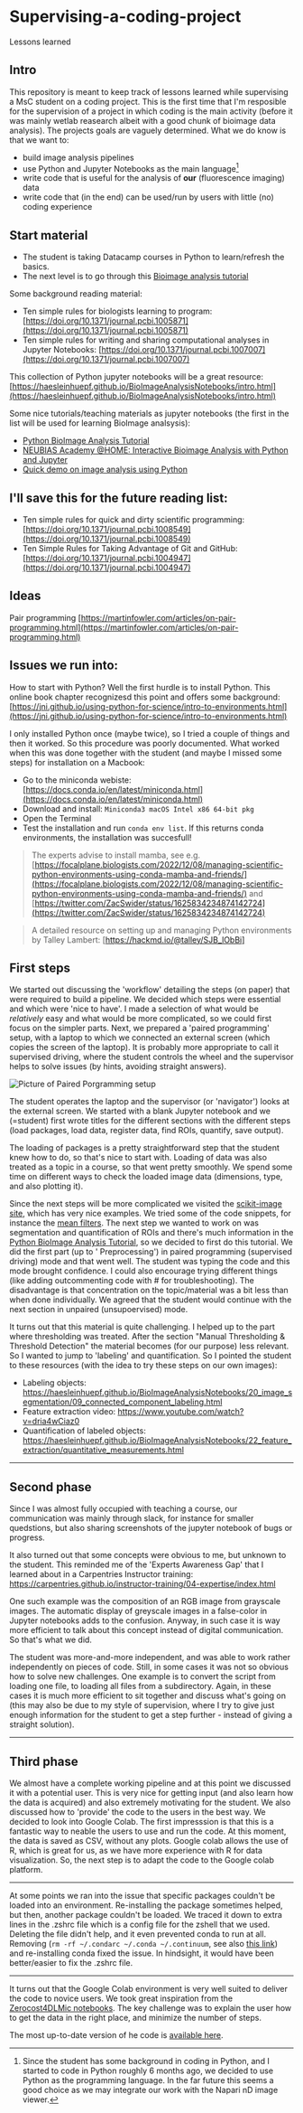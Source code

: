 # Supervising-a-coding-project
Lessons learned


## Intro

This repository is meant to keep track of lessons learned while supervising a MsC student on a coding project. This is the first time that I'm resposible for the supervision of a project in which coding is the main activity (before it was mainly wetlab reasearch albeit with a good chunk of bioimage data analysis). The projects goals are vaguely determined. What we do know is that we want to:

- build image analysis pipelines
- use Python and Jupyter Notebooks as the main language[^1]
- write code that is useful for the analysis of **our** (fluorescence imaging) data
- write code that (in the end) can be used/run by users with little (no) coding experience

[^1]: Since the student has some background in coding in Python, and I started to code in Python roughly 6 months ago, we decided to use Python as the programming language. In the far future this seems a good choice as we may integrate our work with the Napari nD image viewer.



## Start material

- The student is taking Datacamp courses in Python to learn/refresh the basics.
- The next level is to go through this [Bioimage analysis tutorial](https://github.com/WhoIsJack/python-bioimage-analysis-tutorial)

Some background reading material:

- Ten simple rules for biologists learning to program: [https://doi.org/10.1371/journal.pcbi.1005871](https://doi.org/10.1371/journal.pcbi.1005871)
- Ten simple rules for writing and sharing computational analyses in Jupyter Notebooks: [https://doi.org/10.1371/journal.pcbi.1007007](https://doi.org/10.1371/journal.pcbi.1007007)

This collection of Python jupyter notebooks will be a great resource: [https://haesleinhuepf.github.io/BioImageAnalysisNotebooks/intro.html](https://haesleinhuepf.github.io/BioImageAnalysisNotebooks/intro.html)

Some nice tutorials/teaching materials as jupyter notebooks (the first in the list will be used for learning BioImage analsysis):

- [Python BioImage Analysis Tutorial](https://github.com/WhoIsJack/python-bioimage-analysis-tutorial)
- [NEUBIAS Academy @HOME: Interactive Bioimage Analysis with Python and Jupyter](https://github.com/guiwitz/neubias_academy_biapy)
- [Quick demo on image analysis using Python](https://github.com/CamachoDejay/teaching-bioimage-analysis-python/tree/main/quick_demo_220503)


## I'll save this for the future reading list:

- Ten simple rules for quick and dirty scientific programming: [https://doi.org/10.1371/journal.pcbi.1008549](https://doi.org/10.1371/journal.pcbi.1008549)
- Ten Simple Rules for Taking Advantage of Git and GitHub: [https://doi.org/10.1371/journal.pcbi.1004947](https://doi.org/10.1371/journal.pcbi.1004947)


## Ideas

Pair programming [https://martinfowler.com/articles/on-pair-programming.html](https://martinfowler.com/articles/on-pair-programming.html)

## Issues we run into:

How to start with Python? Well the first hurdle is to install Python. This online book chapter recognizesd this point and offers some background: [https://jni.github.io/using-python-for-science/intro-to-environments.html](https://jni.github.io/using-python-for-science/intro-to-environments.html)

I only installed Python once (maybe twice), so I tried a couple of things and then it worked. So this procedure was poorly documented. What worked when this was done together with the student (and maybe I missed some steps) for installation on a Macbook:

- Go to the miniconda webiste: [https://docs.conda.io/en/latest/miniconda.html](https://docs.conda.io/en/latest/miniconda.html)
- Download and install: `Miniconda3 macOS Intel x86 64-bit pkg`
- Open the Terminal
- Test the installation and run `conda env list`. If this returns conda environments, the installation was succesfull!

> The experts advise to install mamba, see e.g. [https://focalplane.biologists.com/2022/12/08/managing-scientific-python-environments-using-conda-mamba-and-friends/](https://focalplane.biologists.com/2022/12/08/managing-scientific-python-environments-using-conda-mamba-and-friends/) and [https://twitter.com/ZacSwider/status/1625834234874142724](https://twitter.com/ZacSwider/status/1625834234874142724)

> A detailed resource on setting up and managing Python environments by Talley Lambert: [https://hackmd.io/@talley/SJB_lObBi] 

## First steps

We started out discussing the 'workflow' detailing the steps (on paper) that were required to build a pipeline. We decided which steps were essential and which were 'nice to have'. I made a selection of what would be _relatively_ easy and what would be more complicated, so we could first focus on the simpler parts.
Next, we prepared a 'paired programming' setup, with a laptop to which we connected an external screen (which copies the screen of the laptop). It is probably more appropriate to call it supervised driving, where the student controls the wheel and the supervisor helps to solve issues (by hints, avoiding straight answers).

![Picture of Paired Porgramming setup](paired-programming-setup.jpg)

The student operates the laptop and the supervisor (or 'navigator') looks at the external screen. We started with a blank Jupyter notebook and we (=student) first wrote titles for the different sections with the different steps (load packages, load data, register data, find ROIs, quantify, save output).

The loading of packages is a pretty straightforward step that the student knew how to do, so that's nice to start with. Loading of data was also treated as a topic in a course, so that went pretty smoothly. We spend some time on different ways to check the loaded image data (dimensions, type, and also plotting it).

Since the next steps will be more complicated we visited the [scikit-image site](https://scikit-image.org/docs/stable/auto_examples/), which has very nice examples. We tried some of the code snippets, for instance the [mean filters](https://scikit-image.org/docs/stable/auto_examples/filters/plot_rank_mean.html). The next step we wanted to work on was segmentation and quantification of ROIs and there's much information in the [Python BioImage Analysis Tutorial](https://github.com/WhoIsJack/python-bioimage-analysis-tutorial), so we decided to first do this tutorial. We did the first part (up to '
Preprocessing') in paired programming (supervised driving) mode and that went well. The student was typing the code and this mode brought confidence. I could also encourage trying different things (like adding outcommenting code with # for troubleshooting). The disadvantage is that concentration on the topic/material was a bit less than when done individually. We agreed that the student would continue with the next section in unpaired (unsupoervised) mode.

It turns out that this material is quite challenging. I helped up to the part where thresholding was treated. After the section "Manual Thresholding & Threshold Detection" the material becomes (for our purpose) less relevant. So I wanted to jump to 'labeling' and quantification. So I pointed the student to these resources (with the idea to try these steps on our own images):

- Labeling objects:
https://haesleinhuepf.github.io/BioImageAnalysisNotebooks/20_image_segmentation/09_connected_component_labeling.html
- Feature extraction video: https://www.youtube.com/watch?v=dria4wCiaz0
- Quantification of labeled objects: https://haesleinhuepf.github.io/BioImageAnalysisNotebooks/22_feature_extraction/quantitative_measurements.html


-----------------

## Second phase

Since I was almost fully occupied with teaching a course, our communication was mainly through slack, for instance for smaller quedstions, but also sharing screenshots of the jupyter notebook of bugs or progress.

It also turned out that some concepts were obvious to me, but unknown to the student. This reminded me of the 'Experts Awareness Gap' that I learned about in a Carpentries Instructor training: https://carpentries.github.io/instructor-training/04-expertise/index.html

One such example was the composition of an RGB image from grayscale images. The automatic display of greyscale images in a false-color in Jupyter notebooks adds to the confusion. Anyway, in such case it is way more efficient to talk about this concept instead of digital communication. So that's what we did.

The student was more-and-more independent, and was able to work rather independently on pieces of code. Still, in some cases it was not so obvious how to solve new challenges. One example is to convert the script from loading one file, to loading all files from a subdirectory. Again, in these cases it is much more efficient to sit together and discuss what's going on (this may also be due to my style of supervision, where I try to give just enough information for the student to get a step further - instead of giving a straight solution).

---------------

## Third phase

We almost have a complete working pipeline and at this point we discussed it with a potential user. This is very nice for getting input (and also learn how the data is acquired) and also extremely motivating for the student.
We also discussed how to 'provide' the code to the users in the best way. We decided to look into Google Colab. The first impresssion is that this is a fantastic way to neable the users to use and run the code. At this moment, the data is saved as CSV, without any plots. Google colab allows the use of R, which is great for us, as we have more experience with R for data visualization. So, the next step is to adapt the code to the Google colab platform.

---------------

At some points we ran into the issue that specific packages couldn't be loaded into an environment. Re-installing the package sometimes helped, but then, another package couldn't be loaded. We traced it down to extra lines in the .zshrc file which is a config file for the zshell that we used. Deleting the file didn't help, and it even prevented conda to run at all.
Removing (`rm -rf ~/.condarc ~/.conda ~/.continuum`, see also [this link](https://stackoverflow.com/questions/60131438/uninstall-miniconda-on-macos)) and re-installing conda fixed the issue.
In hindsight, it would have been better/easier to fix the .zshrc file.

---------------

It turns out that the Google Colab environment is very well suited to deliver the code to novice users. We took great inspiration from the [Zerocost4DLMic notebooks](https://github.com/HenriquesLab/ZeroCostDL4Mic). The key challenge was to explain the user how to get the data in the right place, and minimize the number of steps.

The most up-to-date version of he code is [available here](https://github.com/JoachimGoedhart/DotBlot-analysis).








